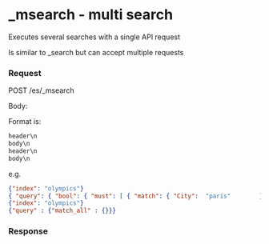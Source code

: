 # _msearch - multi search

Executes several searches with a single API request

Is similar to _search but can accept multiple requests

### Request

POST /es/_msearch

Body:

Format is:

```txt
header\n
body\n
header\n
body\n
```

e.g.

```json
{"index": "olympics"}
{ "query": { "bool": { "must": [ { "match": { "City":  "paris"        }}, { "match": { "Medal": "gold" }} ], "filter": [ { "term":  { "Country": "ger" }}, { "range": { "@timestamp": { "gte": "2015-01-01", "format": "2006-01-02" }}} ] } } }
{"index": "olympics"}
{"query" : {"match_all" : {}}}
```

### Response





